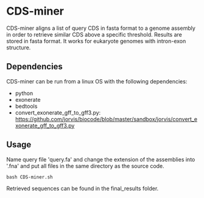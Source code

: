 # CDS-miner

CDS-miner aligns a list of query CDS in fasta format to a genome assembly in order to retrieve similar CDS above a specific threshold. Results are stored in fasta format. It works for eukaryote genomes with intron-exon structure.

## Dependencies

CDS-miner can be run from a linux OS with the following dependencies:
- python
- exonerate
- bedtools
- convert_exonerate_gff_to_gff3.py: https://github.com/jorvis/biocode/blob/master/sandbox/jorvis/convert_exonerate_gff_to_gff3.py

## Usage

Name query file 'query.fa' and change the extension of the assemblies into '.fna' and put all files in the same directory as the source code.
```
bash CDS-miner.sh
```

Retrieved sequences can be found in the final_results folder.
